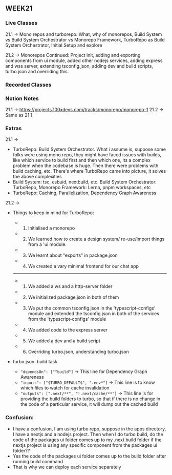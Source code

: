 ## WEEK21

### Live Classes
21.1 -> Mono repos and turborepo: What, why of monorepos, Build System vs Build System Orchestrator vs Monorepo Framework, TurboRepo as Build System Orchestrator, Initial Setup and explore

21.2 -> Monorepos Continued: Project init, adding and exporting components from ui module, added other nodejs services, adding express and wss server, extending tsconfig.json, adding dev and build scripts, turbo.json and overriding this.


### Recorded Classes


### Notion Notes
21.1 -> https://projects.100xdevs.com/tracks/monorepo/monorepo-1
21.2 -> Same as 21.1


### Extras
21.1 -> 
- TurboRepo: Build System Orchestrator. What i assume is, suppose some folks were using mono repo, they might have faced issues with builds, like which service to build first and then which one, its a complex problem when the codebase is huge. Then there were problems with build caching, etc. There's where TurboRepo came into picture, it solves the above complexities
- Build System: tsc, esbuid, nextbuild, etc. Build System Orchestrator: TurboRepo, Monorepo Framework: Lerna, pnpm workspaces, etc
- TurboRepo: Caching, Parallelization, Dependency Graph Awareness

21.2 -> 
- Things to keep in mind for TurboRepo:
    - 1. Initialised a monorepo
    - 2. We learned how to create a design system/ re-use/import things from a 'ui module.
    - 3. We learnt about "exports" in package.json
    - 4. We created a vary minimal frontend for our chat app
    ---
    - 1. We added a ws and a http-server folder
    - 2. We initialized package.json in both of them
    - 3. We put the common tsconfig.json in the 'typescript-configs' module and extended the tsconfig.json in both of the services from the 'typescript-configs' module
    - 4. We added code to the express server
    - 5. We added a dev and a build script
    - 6. Overriding turbo.json, understanding turbo.json

- turbo.json: build task
    - `"dependsOn": ["^build"]` -> This line for Dependency Graph Awareness
    - `"inputs": ["$TURBO_DEFAULT$", ".env*"]` -> This line is to know which files to watch for cache invalidation
    - `"outputs": [".next/**", "!.next/cache/**"]` -> This line is for providing the build folders to turbo, so that if there is no change in the code of a particular service, it will dump out the cached build


### Confusion:
- I have a confusion, I am using turbo repo, suppose in the apps directory, I have a nextjs and a nodejs project. Then when I do turbo build, do the code of the packages ui folder comes up to my .next build folder if the nextjs project is using any specific component from the packages ui folder??
- Yes the code of the packages ui folder comes up to the build folder after running build command
- That is why we can deploy each service separately